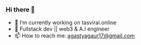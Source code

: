 ### Hi there 👋

- 🔭 I’m currently working on tasvirai.online
- 🌱 Fullstack dev || web3 & A.I engineer
- 📫 How to reach me: agastyagaur17@gmail.com
